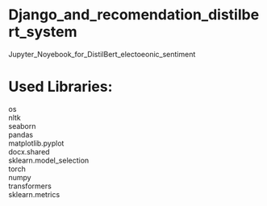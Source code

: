 # Django_and_recomendation_distilbert_system
Jupyter_Noyebook_for_DistilBert_electoeonic_sentiment
# Used Libraries:
os  
nltk  
seaborn  
pandas  
matplotlib.pyplot  
docx.shared  
sklearn.model_selection  
torch  
numpy  
transformers  
sklearn.metrics  
